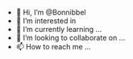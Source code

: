 - 👋 Hi, I’m @Bonnibbel
- 👀 I’m interested in 
- 🌱 I’m currently learning ...
- 💞️ I’m looking to collaborate on ...
- 📫 How to reach me ...

<!---
Bonnibbel/Bonnibbel is a ✨ special ✨ repository because its `README.md` (this file) appears on your GitHub profile.
You can click the Preview link to take a look at your changes.
--->
